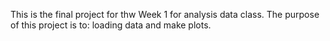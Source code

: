 This is the final project for thw Week 1 for analysis data class.
The purpose of this project is to:
loading data and make plots.
